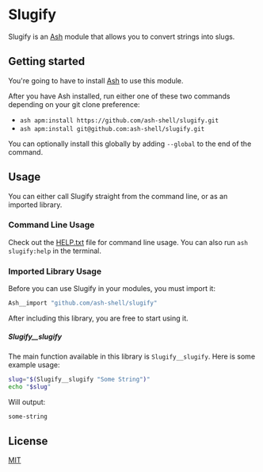 # Slugify

Slugify is an [Ash](https://github.com/ash-shell/ash) module that allows you to convert strings into slugs.

## Getting started

You're going to have to install [Ash](https://github.com/ash-shell/ash) to use this module.

After you have Ash installed, run either one of these two commands depending on your git clone preference:

- `ash apm:install https://github.com/ash-shell/slugify.git`
- `ash apm:install git@github.com:ash-shell/slugify.git`

You can optionally install this globally by adding `--global` to the end of the command.

## Usage

You can either call Slugify straight from the command line, or as an imported library.

### Command Line Usage

Check out the [HELP.txt](HELP.txt) file for command line usage.  You can also run `ash slugify:help` in the terminal.

### Imported Library Usage

Before you can use Slugify in your modules, you must import it:

```bash
Ash__import "github.com/ash-shell/slugify"
```

After including this library, you are free to start using it.

##### Slugify__slugify

The main function available in this library is `Slugify__slugify`.  Here is some example usage:

```sh
slug="$(Slugify__slugify "Some String")"
echo "$slug"
```

Will output:

```sh
some-string
```

## License

[MIT](LICENSE.md)
